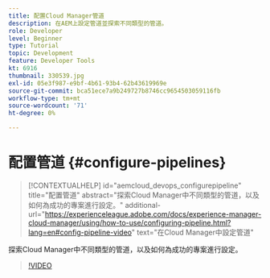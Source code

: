 ```yaml
---
title: 配置Cloud Manager管道
description: 在AEM上設定管道並探索不同類型的管道。
role: Developer
level: Beginner
type: Tutorial
topic: Development
feature: Developer Tools
kt: 6916
thumbnail: 330539.jpg
exl-id: 05e3f987-e9bf-4b61-93b4-62b43619969e
source-git-commit: bca51ece7a9b249727b8746cc9654503059116fb
workflow-type: tm+mt
source-wordcount: '71'
ht-degree: 0%

---
```


# 配置管道 {#configure-pipelines}

>[!CONTEXTUALHELP]
>id="aemcloud_devops_configurepipeline"
>title="配置管道"
>abstract="探索Cloud Manager中不同類型的管道，以及如何為成功的專案進行設定。"
>additional-url="https://experienceleague.adobe.com/docs/experience-manager-cloud-manager/using/how-to-use/configuring-pipeline.html?lang=en#config-pipeline-video" text="在Cloud Manager中設定管道"

探索Cloud Manager中不同類型的管道，以及如何為成功的專案進行設定。

>[!VIDEO](https://video.tv.adobe.com/v/330539/?quality=12&learn=on)
